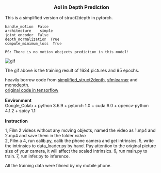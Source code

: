 ### <p align="center">AoI in Depth Prediction</p>  
This is a simplified version of struct2depth in pytorch.  
```
handle_motion  False
architecture    simple
joint_encoder  False
depth_normalization  True
compute_minimum_loss  True

PS: There is no motion obejects prediction in this model!
```
![gif](./misc/rst.gif)  

The gif above is the training result of 1634 pictures and 95 epochs. 
<br> 

heavily borrow code from [simplified_struct2depth](https://github.com/necroen/simplified_struct2depth), [sfmlearner](https://github.com/ClementPinard/SfmLearner-Pytorch) and [monodepth](https://github.com/ClubAI/MonoDepth-PyTorch).  
[original code in tensorflow](https://github.com/tensorflow/models/tree/master/research/struct2depth)  
<br>
**Environment**  
Google_Colab + python 3.6.9 + pytorch 1.0 + cuda 9.0 + opencv-python 4.1.2 + spicy 1.1
<br>  
**Instruction**  

1, Film 2 videos without any moving objects, named the video as 1.mp4 and 2.mp4 and save them in the folder <i>video</i> <br />
2, Film a
4, run calib.py, calib the phone camera and get intrinsics.
5, write the intrinsics to data_loader.py by hand. Pay attention to the original picture size of your camera, it will affect the scaled intrinsics.
6, run main.py to train.
7, run infer.py to inference.


All the training data were filmed by my mobile phone.  


